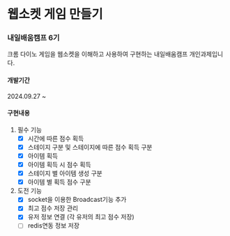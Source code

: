 # 웹소켓 게임 만들기

### 내일배움캠프 6기

크롬 다이노 게임을 웹소켓을 이해하고 사용하여 구현하는 내일배움캠프 개인과제입니다.

#### 개발기간

2024.09.27 ~

#### 구현내용

1. 필수 기능
   - [x] 시간에 따른 점수 획득
   - [x] 스테이지 구분 및 스테이지에 따른 점수 획득 구분
   - [x] 아이템 획득
   - [x] 아이템 획득 시 점수 획득
   - [x] 스테이지 별 아이템 생성 구분
   - [x] 아이템 별 획득 점수 구분
2. 도전 기능
   - [x] socket을 이용한 Broadcast기능 추가
   - [x] 최고 점수 저장 관리
   - [x] 유저 정보 연결 (각 유저의 최고 점수 저장)
   - [ ] redis연동 정보 저장
